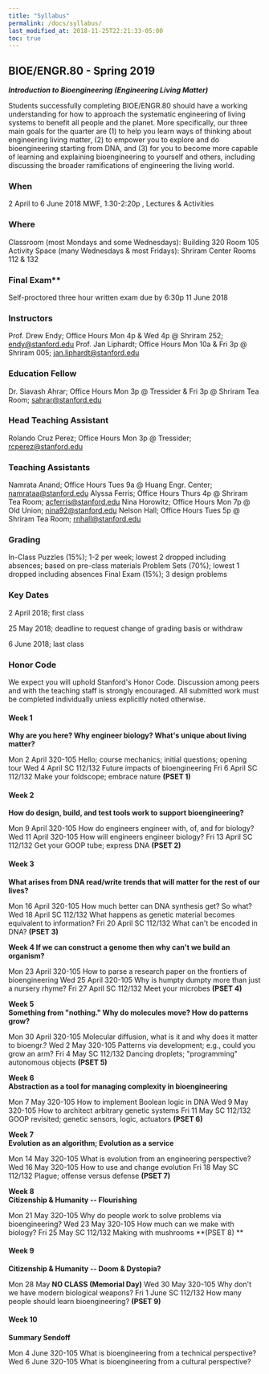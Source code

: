 ```yaml
---
title: "Syllabus"
permalink: /docs/syllabus/
last_modified_at: 2018-11-25T22:21:33-05:00
toc: true
---
```


## BIOE/ENGR.80 - Spring 2019

**_Introduction to Bioengineering (Engineering Living Matter)_**

Students successfully completing BIOE/ENGR.80 should have a working understanding for how to approach the systematic engineering of living systems to benefit all people and the planet. More specifically, our three main goals for the quarter are (1) to help you learn ways of thinking about engineering living matter, (2) to empower you to explore and do bioengineering starting from DNA, and (3) for you to become more capable of learning and explaining bioengineering to yourself and others, including discussing the broader ramifications of engineering the living world.  

### When 

2 April to 6 June 2018
MWF, 1:30-2:20p , Lectures & Activities

### Where 

Classroom (most Mondays and some Wednesdays): Building 320 Room 105
Activity Space (many Wednesdays & most Fridays): Shriram Center Rooms 112 & 132

### Final Exam**

Self-proctored three hour written exam due by 6:30p 11 June 2018

### Instructors

Prof. Drew Endy; Office Hours Mon 4p & Wed 4p @ Shriram 252; [endy@stanford.edu](mailto:endy@stanford.edu)
Prof. Jan Liphardt; Office Hours Mon 10a & Fri 3p @ Shriram 005; [jan.liphardt@stanford.edu](mailto:jan.liphardt@stanford.edu)

### Education Fellow

Dr. Siavash Ahrar; Office Hours Mon 3p @ Tressider & Fri 3p @ Shriram Tea Room; [sahrar@stanford.edu](mailto:sahrar@stanford.edu)

### Head Teaching Assistant

Rolando Cruz Perez; Office Hours Mon 3p @ Tressider; [rcperez@stanford.edu](mailto:rcperez@stanford.edu)

### Teaching Assistants

Namrata Anand; Office Hours Tues 9a @ Huang Engr. Center; [namrataa](mailto:namrataa@stanford.edu)[@stanford.edu](mailto:namrataa@stanford.edu)
Alyssa Ferris; Office Hours Thurs 4p @ Shriram Tea Room; [acferris@stanford.edu](mailto:acferris@stanford.edu)
Nina Horowitz; Office Hours Mon 7p @ Old Union; [nina92](mailto:nina92@stanford.edu)[@stanford.edu](mailto:nina92@stanford.edu)
Nelson Hall; Office Hours Tues 5p @ Shriram Tea Room; [rnhall](mailto:rnhall@stanford.edu)[@stanford.edu](mailto:rnhall@stanford.edu)

### Grading

In-Class Puzzles (15%); 1-2 per week; lowest 2 dropped including absences; based on pre-class materials
Problem Sets (70%); lowest 1 dropped including absences
Final Exam (15%); 3 design problems

### Key Dates

2 April 2018; first class

25 May 2018; deadline to request change of grading basis or withdraw

6 June 2018; last class

### Honor Code

We expect you will uphold Stanford's Honor Code. Discussion among peers and with the teaching staff is strongly encouraged.  All submitted work must be completed individually unless explicitly noted otherwise.

#### Week 1
**Why are you here? Why engineer biology? What's unique about living matter?**

Mon 	2 April		320-105	Hello; course mechanics; initial questions; opening tour
Wed 	4 April		SC 112/132	Future impacts of bioengineering
Fri 	6 April		SC 112/132	Make your foldscope; embrace nature **(PSET 1)**

#### Week 2		
**How do design, build, and test tools work to support bioengineering?**

Mon 	9 April		320-105	How do engineers engineer with, of, and for biology?
Wed 	11 April	320-105	How will engineers engineer biology?
Fri 	13 April	SC 112/132	Get your GOOP tube; express DNA **(PSET 2)**

#### Week 3		
**What arises from DNA read/write trends that will matter for the rest of our lives?**

Mon 	16 April	320-105	How much better can DNA synthesis get? So what?
Wed 	18 April	SC 112/132	What happens as genetic material becomes equivalent to information?
Fri 	20 April	SC 112/132	What can't be encoded in DNA? **(PSET 3)**

**Week 4		If we can construct a genome then why can't we build an organism?**

Mon 	23 April	320-105	How to parse a research paper on the frontiers of bioengineering
Wed 	25 April	320-105	Why is humpty dumpty more than just a nursery rhyme?
Fri 	27 April 	SC 112/132	Meet your microbes **(PSET 4)**

**Week 5		
Something from "nothing." Why do molecules move? How do patterns grow?**

Mon 	30 April	320-105	Molecular diffusion, what is it and why does it matter to bioengr.?
Wed 	2 May		320-105	Patterns via development; e.g., could you grow an arm?
Fri 	4 May		SC 112/132	Dancing droplets; "programming" autonomous objects **(PSET 5)**

**Week 6		
Abstraction as a tool for managing complexity in bioengineering**

Mon 	7 May		320-105	How to implement Boolean logic in DNA 
Wed 	9 May		320-105	How to architect arbitrary genetic systems 
Fri 	11 May		SC 112/132	GOOP revisited; genetic sensors, logic, actuators **(PSET 6)**

**Week 7		
Evolution as an algorithm; Evolution as a service**

Mon 	14 May		320-105	What is evolution from an engineering perspective?
Wed 	16 May		320-105	How to use and change evolution 
Fri 	18 May		SC 112/132	Plague; offense versus defense **(PSET 7)**

**Week 8		
Citizenship & Humanity --  Flourishing**

Mon 	21 May		320-105	Why do people work to solve problems via bioengineering? 
Wed 	23 May		320-105	How much can we make with biology? 
Fri 	25 May		SC 112/132	Making with mushrooms **(PSET 8) **

#### Week 9		
**Citizenship & Humanity -- Doom & Dystopia?**

Mon 	28 May 		**NO CLASS (Memorial Day)**
Wed 	30 May		320-105	Why don't we have modern biological weapons?
Fri 	1 June		SC 112/132	How many people should learn bioengineering? **(PSET 9)**

#### Week 10		
**Summary Sendoff**

Mon 	4 June 		320-105	What is bioengineering from a technical perspective?
Wed 	6 June		320-105	What is bioengineering from a cultural perspective?





